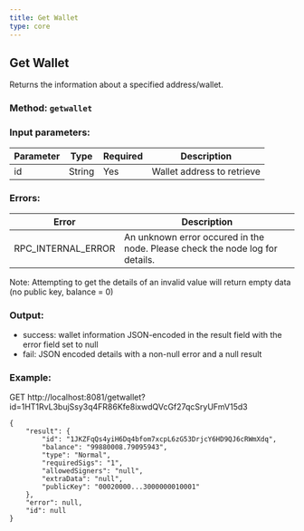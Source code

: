 ```yaml
---
title: Get Wallet
type: core
---
```

## Get Wallet
Returns the information about a specified address/wallet.
### Method: `getwallet`
### Input parameters:

| Parameter | Type | Required | Description |
| --- | --- | --- | --- |
| id | String | Yes | Wallet address to retrieve |

### Errors:

| Error | Description |
| --- | --- |
| RPC_INTERNAL_ERROR | An unknown error occured in the node. Please check the node log for details. |

Note: Attempting to get the details of an invalid value will return empty data (no public key, balance = 0)

### Output:
- success: wallet information JSON-encoded in the result field with the error field set to null
- fail: JSON encoded details with a non-null error and a null result

### Example:
GET http://localhost:8081/getwallet?id=1HT1RvL3bujSsy3q4FR86Kfe8ixwdQVcGf27qcSryUFmV15d3
```
{
	"result": {
		"id": "1JKZFqQs4yiH6Dq4bfom7xcpL6zG53DrjcY6HD9QJ6cRWmXdq",
		"balance": "99880008.79095943",
		"type": "Normal",
		"requiredSigs": "1",
		"allowedSigners": "null",
		"extraData": "null",
		"publicKey": "00020000...3000000010001"
	},
	"error": null,
	"id": null
}
```
